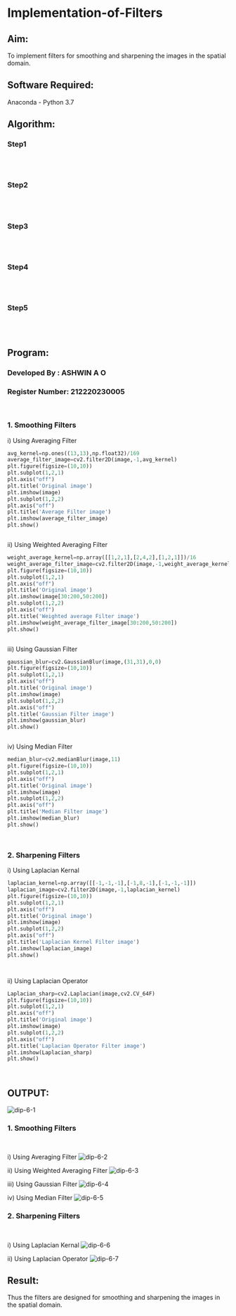 # Implementation-of-Filters
## Aim:
To implement filters for smoothing and sharpening the images in the spatial domain.

## Software Required:
Anaconda - Python 3.7

## Algorithm:
### Step1
</br>
</br> 

### Step2
</br>
</br> 

### Step3
</br>
</br> 

### Step4
</br>
</br> 

### Step5
</br>
</br> 

## Program:
### Developed By   : ASHWIN A O
### Register Number: 212220230005
</br>

### 1. Smoothing Filters

i) Using Averaging Filter
```Python
avg_kernel=np.ones((13,13),np.float32)/169
average_filter_image=cv2.filter2D(image,-1,avg_kernel)
plt.figure(figsize=(10,10))
plt.subplot(1,2,1)
plt.axis("off")
plt.title('Original image')
plt.imshow(image)
plt.subplot(1,2,2)
plt.axis("off")
plt.title('Average Filter image')
plt.imshow(average_filter_image)
plt.show()



```
ii) Using Weighted Averaging Filter
```Python
weight_average_kernel=np.array([[1,2,1],[2,4,2],[1,2,1]])/16
weight_average_filter_image=cv2.filter2D(image,-1,weight_average_kernel)
plt.figure(figsize=(10,10))
plt.subplot(1,2,1)
plt.axis("off")
plt.title('Original image')
plt.imshow(image[30:200,50:200])
plt.subplot(1,2,2)
plt.axis("off")
plt.title('Weighted average Filter image')
plt.imshow(weight_average_filter_image[30:200,50:200])
plt.show()



```
iii) Using Gaussian Filter
```Python
gaussian_blur=cv2.GaussianBlur(image,(31,31),0,0)
plt.figure(figsize=(10,10))
plt.subplot(1,2,1)
plt.axis("off")
plt.title('Original image')
plt.imshow(image)
plt.subplot(1,2,2)
plt.axis("off")
plt.title('Gaussian Filter image')
plt.imshow(gaussian_blur)
plt.show()



```

iv) Using Median Filter
```Python
median_blur=cv2.medianBlur(image,11)
plt.figure(figsize=(10,10))
plt.subplot(1,2,1)
plt.axis("off")
plt.title('Original image')
plt.imshow(image)
plt.subplot(1,2,2)
plt.axis("off")
plt.title('Median Filter image')
plt.imshow(median_blur)
plt.show()




```

### 2. Sharpening Filters
i) Using Laplacian Kernal
```Python
laplacian_kernel=np.array([[-1,-1,-1],[-1,8,-1],[-1,-1,-1]])
laplacian_image=cv2.filter2D(image,-1,laplacian_kernel)
plt.figure(figsize=(10,10))
plt.subplot(1,2,1)
plt.axis("off")
plt.title('Original image')
plt.imshow(image)
plt.subplot(1,2,2)
plt.axis("off")
plt.title('Laplacian Kernel Filter image')
plt.imshow(laplacian_image)
plt.show()




```
ii) Using Laplacian Operator
```Python
Laplacian_sharp=cv2.Laplacian(image,cv2.CV_64F)
plt.figure(figsize=(10,10))
plt.subplot(1,2,1)
plt.axis("off")
plt.title('Original image')
plt.imshow(image)
plt.subplot(1,2,2)
plt.axis("off")
plt.title('Laplacian Operator Filter image')
plt.imshow(Laplacian_sharp)
plt.show()




```

## OUTPUT:
![dip-6-1](https://user-images.githubusercontent.com/75235601/167667464-948e0b98-9905-49da-bb1d-744bf2ddbd67.jpg)

### 1. Smoothing Filters
</br>

i) Using Averaging Filter
![dip-6-2](https://user-images.githubusercontent.com/75235601/167667847-3c08786f-8cbc-4054-8f5a-803ece834f03.jpg)

ii) Using Weighted Averaging Filter
![dip-6-3](https://user-images.githubusercontent.com/75235601/167667966-3e309de6-f22c-4b67-ac30-7dcf5b888812.jpg)


iii) Using Gaussian Filter
![dip-6-4](https://user-images.githubusercontent.com/75235601/167668346-42c373fc-d296-42cd-816c-b54890bb25c7.jpg)


iv) Using Median Filter
![dip-6-5](https://user-images.githubusercontent.com/75235601/167668395-1362c9c9-f01b-40f3-83f1-f8b1b61fe313.jpg)


### 2. Sharpening Filters
</br>

i) Using Laplacian Kernal
![dip-6-6](https://user-images.githubusercontent.com/75235601/167668457-b2edb15b-199d-4c4c-abd2-6647e4e06652.jpg)


ii) Using Laplacian Operator
![dip-6-7](https://user-images.githubusercontent.com/75235601/167668499-142e54e3-a883-42a4-82de-655ac1b35149.jpg)


## Result:
Thus the filters are designed for smoothing and sharpening the images in the spatial domain.
